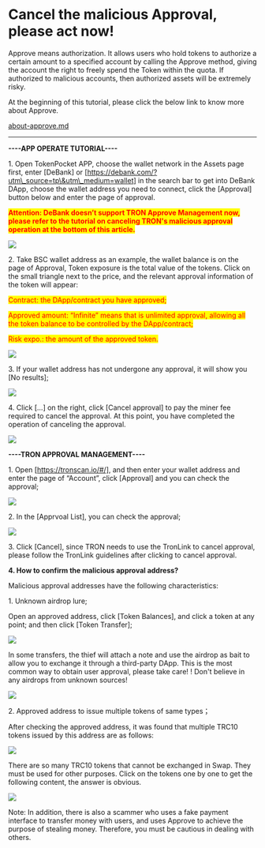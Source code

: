 # Cancel the malicious Approval, please act now!

Approve means authorization. It allows users who hold tokens to authorize a certain amount to a specified account by calling the Approve method, giving the account the right to freely spend the Token within the quota. If authorized to malicious accounts, then authorized assets will be extremely risky.

At the beginning of this tutorial, please click the below link to know more about Approve.

[about-approve.md](about-approve.md "mention")

****

**----APP OPERATE TUTORIAL----**

1\. Open TokenPocket APP, choose the wallet network in the Assets page first, enter \[DeBank] or \[https://debank.com/?utm\_source=tp\&utm\_medium=wallet] in the search bar to get into DeBank DApp, choose the wallet address you need to connect, click the \[Approval] button below and enter the page of approval.

<mark style="color:red;">**Attention: DeBank doesn’t support TRON Approve Management now, please refer to the tutorial on canceling TRON's malicious approval operation at the bottom of this article.**</mark>

![](<../../.gitbook/assets/1 拷贝 17.png>)

2\. Take BSC wallet address as an example, the wallet balance is on the page of Approval, Token exposure is the total value of the tokens. Click on the small triangle next to the price, and the relevant approval information of the token will appear:

<mark style="color:red;">Contract: the DApp/contract you have approved;</mark>

<mark style="color:red;">Approved amount: “Infinite” means that is unlimited approval, allowing all the token balance to be controlled by the DApp/contract;</mark>

<mark style="color:red;">Risk expo.: the amount of the approved token.</mark>

![](<../../.gitbook/assets/1 拷贝 18.png>)

3\. If your wallet address has not undergone any approval, it will show you \[No results];

![](<../../.gitbook/assets/1 拷贝 19.png>)

4\. Click \[...] on the right, click \[Cancel approval] to pay the miner fee required to cancel the approval. At this point, you have completed the operation of canceling the approval.

![](<../../.gitbook/assets/1 拷贝 20.png>)

**----TRON APPROVAL MANAGEMENT----**

1\. Open \[https://tronscan.io/#/], and then enter your wallet address and enter the page of “Account”, click \[Approval] and you can check the approval;

![](<../../.gitbook/assets/1 拷贝 21.png>)

2\. In the \[Apprvoal List], you can check the approval;

![](<../../.gitbook/assets/1 拷贝 22.png>)

3\. Click \[Cancel], since TRON needs to use the TronLink to cancel approval, please follow the TronLink guidelines after clicking to cancel approval.

**4. How to confirm the malicious approval address?**

Malicious approval addresses have the following characteristics:

1\. Unknown airdrop lure;

Open an approved address, click \[Token Balances], and click a token at any point; and then click \[Token Transfer];

![](<../../.gitbook/assets/1 拷贝 23.png>)

In some transfers, the thief will attach a note and use the airdrop as bait to allow you to exchange it through a third-party DApp. This is the most common way to obtain user approval, please take care! ! Don't believe in any airdrops from unknown sources!&#x20;

![](<../../.gitbook/assets/1 拷贝 24.png>)

2\. Approved address to issue multiple tokens of same types；

After checking the approved address, it was found that multiple TRC10 tokens issued by this address are as follows:

![](<../../.gitbook/assets/1 拷贝 25.png>)

There are so many TRC10 tokens that cannot be exchanged in Swap. They must be used for other purposes. Click on the tokens one by one to get the following content, the answer is obvious.

![](<../../.gitbook/assets/1 拷贝 26.png>)

Note: In addition, there is also a scammer who uses a fake payment interface to transfer money with users, and uses Approve to achieve the purpose of stealing money. Therefore, you must be cautious in dealing with others.
